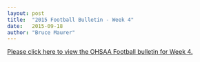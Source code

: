 ```yaml
---
layout: post
title:  "2015 Football Bulletin - Week 4"
date:   2015-09-18
author: "Bruce Maurer"
---
```


[Please click here to view the OHSAA Football bulletin for Week 4.](https://storage.googleapis.com/ohsaa-websites/bulletins/2015/2015_bulletin_4.pdf)
